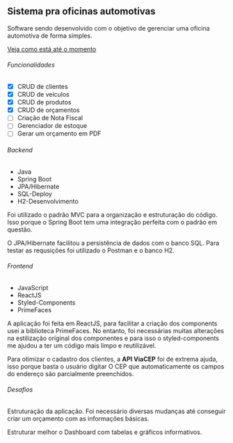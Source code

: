 ## Sistema pra oficinas automotivas

Software sendo desenvolvido com o objetivo de gerenciar uma oficina automotiva de forma simples.

[Veja como está até o momento](https://sistema-oficina-automotiva.vercel.app/ "Veja como está até o momento")

###### Funcionalidades
- [x] CRUD de clientes
- [x] CRUD de veículos
- [x] CRUD de produtos
- [x] CRUD de orçamentos
- [ ] Criação de Nota Fiscal
- [ ] Gerenciador de estoque
- [ ] Gerar um orçamento em PDF

###### Backend
- Java
- Spring Boot
- JPA/Hibernate
- SQL-Deploy
- H2-Desenvolvimento

Foi utilizado o padrão MVC para a organização e estruturação do código. Isso porque o Spring Boot tem uma integração perfeita com o padrão em questão.
	
O JPA/Hibernate facilitou a persistência de dados com o banco SQL. Para testar as requsições foi utilizado o Postman e o banco H2.

###### Frontend
- JavaScript
- ReactJS
- Styled-Components
- PrimeFaces

A aplicação foi feita em ReactJS, para facilitar a criação dos components usei a biblioteca PrimeFaces. No entanto, foi necessárias muitas alterações na estilização original dos componentes e para isso o styled-components me ajudou a ter um código mais limpo e reutilizável.
	
Para otimizar o cadastro dos clientes, a **API ViaCEP** foi de extrema ajuda, isso porque basta o usuário digitar O CEP que automaticamente os campos do endereço são parcialmente preenchidos.
	
###### Desafios
Estruturação da aplicação. Foi necessário diversas mudanças até conseguir criar um orçamento com as informações básicas.
	
Estruturar melhor o Dashboard com tabelas e gráficos informativos.

